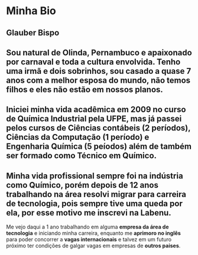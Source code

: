 # Minha Bio
## Glauber  Bispo


Sou natural de **Olinda, Pernambuco** e apaixonado por carnaval e toda a cultura envolvida.
Tenho uma irmã e dois sobrinhos, sou casado a quase 7 anos com a **melhor esposa do mundo**, não temos filhos e eles não estão em nossos planos.
---
Iniciei minha **vida acadêmica** em 2009 no curso de **Química Industrial pela UFPE**, mas já passei pelos cursos de Ciências contábeis (2 períodos), Ciências da Computação (1 período) e Engenharia Química (5 peíodos) além de também ser formado como Técnico em Químico.
---
Minha vida profissional sempre foi na indústria como **Químico**, porém depois de **12 anos trabalhando na área** resolvi **migrar para carreira de tecnologia**, pois sempre tive uma queda por ela, por esse motivo me inscrevi na **Labenu**.
---
Me vejo daqui a 1 ano trabalhando em alguma **empresa da área de tecnologia** e iniciando minha carreira, enquanto me **aprimoro no inglês** para poder concorrer a **vagas internacionais** e talvez em um futuro próximo ter condições de galgar vagas em empresas de **outros paises**.